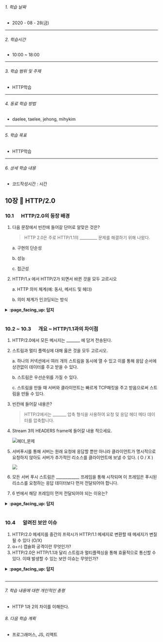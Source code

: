 

###### 1. 학습 날짜

- 2020 - 08 - 28(금)

---

###### 2. 학습시간

- 10:00 ~ 18:00

---

###### 3. 학습 범위 및 주제

- HTTP학습

---

###### 4. 동료 학습 방법 

- daelee, taelee, jehong, mihykim

---

###### 5. 학습 목표 

- HTTP학습

---

###### 6. 상세 학습 내용

- 코드작성시간 :  시간

## 10장 :octopus: HTTP/2.0

### 10.1 　  HTTP/2.0의 등장 배경　 

1. 다음 문장에서 빈칸에 들어갈 단어로 알맞은 것은? <br>

   > HTTP 2.0은 주로 HTTP/1.1의 _________ 문제를 해결하기 위해 나왔다.

   a. 구현의 단순성

   b. 성능

   c. 접근성

2. HTTP/1.x 에서 HTTP/2가 되면서 바뀐 것을 모두 고르시오

   a. HTTP 의미 체계(예: 동사, 메서드 및 헤더)

   b. 의미 체계가 인코딩되는 방식

<details>
<summary> <b> :page_facing_up: 답지 </b>  </summary>
<div markdown="1">


1. 다음 문장에서 빈칸에 들어갈 단어로 알맞은 것은? <br>

   > HTTP 2.0은 주로 HTTP/1.1의  ` b.성능 ` 문제를 해결하기 위해 나왔다.

2. HTTP/1.x 에서 HTTP/2가 되면서 바뀐 것을 모두 고르시오.

   a. HTTP 의미 체계(예: 동사, 메서드 및 헤더)

   b. 의미 체계가 인코딩되는 방식

   > 정답 : b

    > HTTP/2의 모든 성능 향상 중 핵심은 새 바이너리 프레이밍 계층인데 이 계층은 HTTP 메시지가 캡슐화되어 클라이언트와 서버 사이에 전송되는 방식을 규정합니다.
    >  이런 변화를 통해 HTTP 의미 체계(예: 동사, 메서드 및 헤더)는 영향을 받지 않지만 전송 중에 이 의미 체계가 인코딩되는 방식은 달라졌습니다.
    >  줄바꿈으로 구분되는 일반 텍스트 HTTP/1.x 프로토콜과 달리, 모든 HTTP/2 통신은 더 작은 메시지와 프레임으로 분할되며, 각각은 바이너리 형식으로 인코딩됩니다.<br>
    >  <출처> <br> (https://developers.google.com/web/fundamentals/performance/http2?hl=ko#%EB%B0%94%EC%9D%B4%EB%84%88%EB%A6%AC_%ED%94%84%EB%A0%88%EC%9D%B4%EB%B0%8D_%EA%B3%84%EC%B8%B5)


</div>
</details>
<br>

### 10.2 ~ 10.3 　  개요 ~ HTTP/1.1과의 차이점　

1.  HTTP/2.0에서 모든 메시지는 _______ 에 담겨 전송된다.


2. 스트림과 멀티 플렉싱에 대해 옳은 것을 모두 고르시오.

   a. 하나의 커넥션에서 여러 개의 스트림을 동시에 열 수 있고 이를 통해 응답 순서에 상관없이 데이터를 주고 받을 수 있다.

   b. 스트림은 우선순위를 가질 수 있다.

   c. 스트림을 만들 때 서버와 클라이언트는 빠르게 TCP패킷을 주고 받음으로써 스트림을 만들 수 있다.

   

3. 빈칸에 들어갈 내용은? 

   > HTTP/2에서는 _______ 압축 형식을 사용하여 요청 및 응답 헤더 메타 데이터를 압축합니다.

   

4. Stream 3의 HEADERS frame에 들어갈 내용 적으세요.

   ![헤더_문제](https://user-images.githubusercontent.com/44167177/90633426-fb5aef80-e260-11ea-84df-455bcb271985.png)

   

5. 서버푸시를 통해 서버는 원래 요청에 응답할 뿐만 아니라 클라이언트가 명시적으로 요청하지 않아도 서버가 추가적인 리소스를 클라이언트에 보낼 수 있다. ( O  / X )

   <img src="https://images.velog.io/images/jehjong/post/a7a3817e-e07d-48a2-a203-cf3ac0c9c3d0/Frame%201.svg" style="zoom:100%;" />

   

6. 모든 서버 푸시 스트림은 ____________ 프레임을 통해 시작되며 이 프레임은 푸시된 리소스를 요청하는 응답 데이터보다 먼저 전달되어야 합니다.



7. 6 번에서 해당 프레임이 먼저 전달되어야 되는 이유는?

<details>
<summary> <b> :page_facing_up: 답지 </b>  </summary>
<div markdown="1">


1.  HTTP/2.0에서 모든 메시지는 `프레임` 에 담겨 전송된다.


2. 스트림과 멀티 플렉싱에 대해 옳은 것을 모두 고르시오.

   a. 하나의 커넥션에서 여러 개의 스트림을 동시에 열 수 있고 이를 통해 응답 순서에 상관없이 데이터를 주고 받을 수 있다.

   b. 스트림은 우선순위를 가질 수 있다.

   c. 스트림을 만들 때 서버와 클라이언트는 빠르게 TCP패킷을 주고 받음으로써 스트림을 만들 수 있다.

   > 정답 : a, b <br>
   > c 에서 서버와 클라이언트는 스트림을 상대방과 협상 없이 일방적으로 만든다. 이는 스트림을 만들 때 협상을 위한 TCP패킷을 주고받는 시간을 낭비하지 않아도 됨을 의미한다. (p. 291)

3. 빈칸에 들어갈 내용은? 

   > 정답 : HTTP/2에서는 `HPACK` 압축 형식을 사용하여 요청 및 응답 헤더 메타 데이터를 압축합니다.

   

4. Stream 3의 HEADERS frame에 들어갈 내용 적으세요.

   ![헤더_정답](https://user-images.githubusercontent.com/44167177/90634245-5e00bb00-e262-11ea-89f9-ebb8816bcebd.JPG)

5. 서버푸시를 통해 서버는 원래 요청에 응답할 뿐만 아니라 클라이언트가 명시적으로 요청하지 않아도 서버가 추가적인 리소스를 클라이언트에 보낼 수 있다. ( O  / X )

   <img src="https://images.velog.io/images/jehjong/post/a7a3817e-e07d-48a2-a203-cf3ac0c9c3d0/Frame%201.svg" style="zoom:100%;" />

   >  정답 : `O` <br> 이는 클라이언트가 HTML 문서를 파싱해서 필요한 리소스를 다시 요청하여 발생하게 되는 트래픽과 회전 지연을 줄여준다.

6. 모든 서버 푸시 스트림은 `PUSH_PROMISE` 프레임을 통해 시작되며 이 프레임은 푸시된 리소스를 요청하는 응답 데이터보다 먼저 전달되어야 합니다.

7. 6 번에서 해당 프레임이 먼저 전달되어야 되는 이유는?

   > 정답 : 서버가 푸시하려고 하는 자원을 클라이언트가 별도로 또 요청하게 되는 상황을 피하기 위함이다. (= 리소스에 대해 중복 요청이 생성되는 것을 막기 위해서)

</div>
</details>
<br>


### 10.4 　  알려진 보안 이슈　

1. HTTP/2.0 메세지를 중간의 프락시가 HTTP/1.1 메세지로 변환할 때 메세지가 변질 될 수 있다  (O/X)
2. ɑ+🔥) 캡슐화 공격이란 무엇인가?
3. HTTP/2.0은 HTTP/1.1과 달리 스트림과 멀티플렉싱을 통해 효율적으로 통신할 수 있다. 이때 발생할 수 있는 보안 이슈는 무엇인가?

<details>
<summary> <b> :page_facing_up: 답지 </b>  </summary>
<div markdown="1">


1. HTTP/2.0 메세지를 중간의 프락시가 HTTP/1.1 메세지로 변환할 때 메세지가 변질 될 수 있다  (O/X)

- 정답 : O (CR,LF,Null 문자 등을 잘못 처리하여 헤더와 메세지를 구분하지 못하게 될 수 있다. 이런 취약점을 가지고 공격하는 것을 "중개자 캡슐화 공격(Intermediary Encapulation Attacks)"이라고 한다.
- 현재까지도 발생하는 보안 이슈이다. (2019년 11월에 NVD-CVE에서 발표 https://nvd.nist.gov/vuln/detail/CVE-2019-19330)

2. ɑ+🔥) 캡슐화 공격이란 무엇인가?

- 정답 : 캡슐화된 데이터를 다른 곳에서 디코딩할 때 데이터를 잘못 분리하거나 구별하여 잘못된 코드가 소프트웨어에 들어와 문제를 일으키는 경우이다. 이는 전체 시스템에 쌓여 프로그램 누수를 시키거나 도메인 간 공격이 생길 수 있고 엑세스 권한을 얻을 수 있다.

```
예를 들어보자.
1. 해커가 HTTP/1.1을 사용하는 서버와 중간에 멍청한 프락시를 찾는다.
2. HTTP/2.0 메세지를 보내 1.1로 해석하게 만든다.
3. 이때 2.0으로 보내는 메세지에 CR,LF, Null 문자등을 넣어 어떻게 HTTP/1.1 코드가 해석되는지 확인하고 컴파일 보안 문제를 찾는다.
4. 문제점을 발견하고 아래와 같은 코드를 HTTP/2.0 메세지를 보내 서버가 이를 실행하게 만들고 그 응답을 받고 공격한다.

char* path = getenv("PATH");
...
sprintf(stderr, "cannot find exe on path %s\n", path);

getenv() 함수는 표준오류 스트림을 이용해서 환경변수를 확인하는 코드이다. 
이를 HTTP/2.0 메세지로 캡슐화하여 보내고 순진한 프락시는 이를 쉽게 해석하여
HTTP/1.1 메세지로 변환하는데 서버는 이를 모르고 그대로 아래의 코드를 컴파일하여
공격자에게 그대로 노출시킬 수 있다.

reference : https://www.veracode.com/security/encapsulation
```

3. HTTP/2.0은 HTTP/1.1과 달리 스트림과 멀티플렉싱을 통해 효율적으로 통신할 수 있다. 이때 발생할 수 있는 보안 이슈는 무엇인가?

- 정답 : 긴 커넥션을 유지하고 있으면 개인정보 유출에 악용될 수 있다. 

### HTTP/2.0 그림으로 살펴보기

- [Google - HTTP/2 소개](https://developers.google.com/web/fundamentals/performance/http2?hl=ko)
- [http/1.1 vs http/2.0 속도비교, 개발자 도구를 통해 실제 메세지도 확인 가능](https://www.httpvshttps.com/)

- HTTP/1.1 vs HTTP/2
  <img src="https://evan-moon.github.io/static/3752593b39ad6ad4dee6a23573eff5d3/29d31/multiplexing.jpg" width="300" height="300">

- Binary Framing Layer
  <img src="https://developers.google.com/web/fundamentals/performance/http2/images/binary_framing_layer01.svg?hl=ko" width="500" height="500">

- 요청 및 응답 다중화
  <img src="https://developers.google.com/web/fundamentals/performance/http2/images/multiplexing01.svg?hl=ko" width="500" height="500">

- 헤더 압축
  <img src="https://developers.google.com/web/fundamentals/performance/http2/images/header_compression01.svg?hl=ko" width="500" height="500">

</div>
</details>
<br>

---

###### 7. 학습 내용에 대한 개인적인 총평

- HTTP 1과 2의 차이를 이해한다.

###### 8. 다음 학습 계획

- 프로그래머스, JS, 리액트

